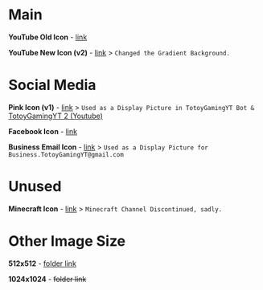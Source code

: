 # Main
**YouTube Old Icon** - [link](https://raw.githubusercontent.com/totoygamingyt/icon/main/assets/YouTubeV1.png)

**YouTube New Icon (v2)** - [link](https://raw.githubusercontent.com/totoygamingyt/icon/main/assets/YouTubeV2.png) > `Changed the Gradient Background.`
# Social Media
**Pink Icon (v1)** - [link](https://raw.githubusercontent.com/totoygamingyt/icon/main/assets/PinkV1.png) > `Used as a Display Picture in TotoyGamingYT Bot &` [TotoyGamingYT 2 (Youtube)](https://www.youtube.com/channel/UCL3yHxS21aBEiLVAvtt_G_w)

**Facebook Icon** - [link](https://raw.githubusercontent.com/totoygamingyt/icon/main/assets/Facebook.png) 

**Business Email Icon** - [link](https://raw.githubusercontent.com/totoygamingyt/icon/main/assets/BusinessEmail.png) > `Used as a Display Picture for Business.TotoyGamingYT@gmail.com`

# Unused
**Minecraft Icon** - [link](https://raw.githubusercontent.com/totoygamingyt/icon/main/assets/Minecraft.png) > `Minecraft Channel Discontinued, sadly.` 

# Other Image Size
**512x512** - [folder link](https://github.com/totoygamingyt/icon/tree/main/assets/512x512)

**1024x1024** - ~~folder  link~~
